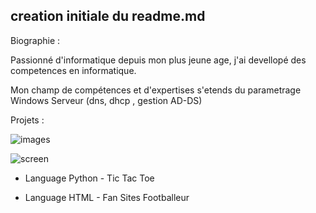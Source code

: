 ## creation initiale du readme.md


Biographie : 


Passionné d'informatique depuis mon plus jeune age, j'ai devellopé des competences en informatique.

Mon champ de compétences et d'expertises s'etends du parametrage Windows Serveur (dns, dhcp , gestion AD-DS)


Projets :

![images](https://github.com/user-attachments/assets/85ef3c78-f922-4db2-80c6-0fae41c7bfd3)

![screen](https://github.com/user-attachments/assets/9c66380d-3cf9-4c3a-8a68-dd64fceeb527)



- Language Python - Tic Tac Toe 



- Language HTML - Fan Sites Footballeur

